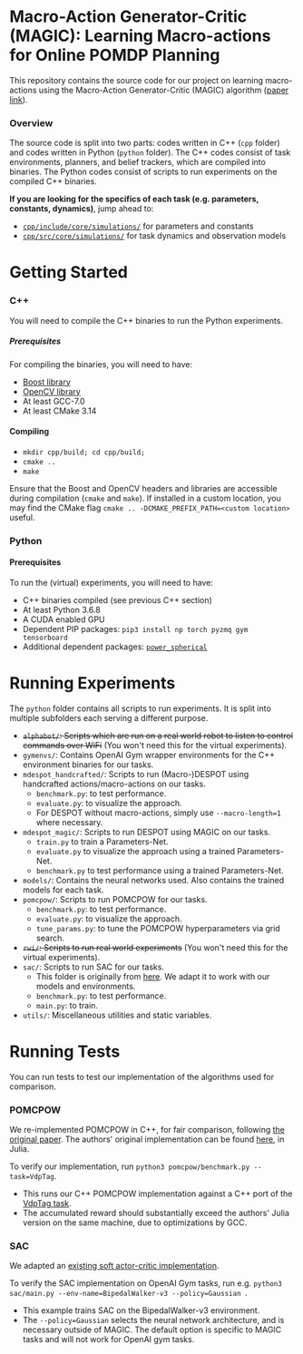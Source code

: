 # Macro-Action Generator-Critic (MAGIC): Learning Macro-actions for Online POMDP Planning

This repository contains the source code for our project on learning macro-actions using the Macro-Action Generator-Critic (MAGIC) algorithm ([paper link](https://arxiv.org/abs/2011.03813)).

### Overview

The source code is split into two parts: codes written in C++ (`cpp` folder) and codes written in Python (`python` folder). The C++ codes consist of task environments, planners, and belief trackers, which are compiled into binaries. The Python codes consist of scripts to run experiments on the compiled C++ binaries.

**If you are looking for the specifics of each task (e.g. parameters, constants, dynamics)**, jump ahead to:

- [`cpp/include/core/simulations/`](cpp/include/core/simulations/) for parameters and constants
- [`cpp/src/core/simulations/`](cpp/src/core/simulations/) for task dynamics and observation models

# Getting Started

### C++

You will need to compile the C++ binaries to run the Python experiments.

##### Prerequisites
For compiling the binaries, you will need to have:
- [Boost library](https://www.boost.org/)
- [OpenCV library](https://opencv.org/)
- At least GCC-7.0
- At least CMake 3.14

#### Compiling
- `mkdir cpp/build; cd cpp/build;`
- `cmake ..`
- `make`

Ensure that the Boost and OpenCV headers and libraries are accessible during compilation (`cmake` and `make`). If installed in a custom location, you may find the CMake flag `cmake .. -DCMAKE_PREFIX_PATH=<custom location>` useful.

### Python

#### Prerequisites
To run the (virtual) experiments, you will need to have:
-  C++ binaries compiled (see previous C++ section)
- At least Python 3.6.8
- A CUDA enabled GPU
- Dependent PIP packages: `pip3 install np torch pyzmq gym tensorboard`
- Additional dependent packages: [`power_spherical`](https://github.com/nicola-decao/power_spherical)

# Running Experiments
The `python` folder contains all scripts to run experiments. It is split into multiple subfolders each serving a different purpose.

- ~~`alphabot/`: Scripts which are run on a real world robot to listen to control commands over WiFi~~ (You won't need this for the virtual experiments).
- `gymenvs/`: Contains OpenAI Gym wrapper environments for the C++ environment binaries for our tasks.
- `mdespot_handcrafted/`: Scripts to run (Macro-)DESPOT using handcrafted actions/macro-actions on our tasks.
    - `benchmark.py`: to test performance.
    - `evaluate.py`: to visualize the approach.
    - For DESPOT without macro-actions, simply use `--macro-length=1` where necessary.
- `mdespot_magic/`: Scripts to run DESPOT using MAGIC on our tasks.
    - `train.py` to train a Parameters-Net.
    - `evaluate.py` to visualize the approach using a trained Parameters-Net.
    - `benchmark.py` to test performance using a trained Parameters-Net.
- `models/`: Contains the neural networks used. Also contains the trained models for each task.
- `pomcpow/`: Scripts to run POMCPOW for our tasks.
    - `benchmark.py`: to test performance.
    - `evaluate.py`: to visualize the approach.
    - `tune_params.py`: to tune the POMCPOW hyperparameters via grid search.
- ~~`rwi/`: Scripts to run real world experiments~~ (You won't need this for the virtual experiments).
- `sac/`: Scripts to run SAC for our tasks.
    - This folder is originally from [here](https://github.com/pranz24/pytorch-soft-actor-critic). We adapt it to work with our models and environments.
    - `benchmark.py`: to test performance.
    - `main.py`: to train.
- `utils/`: Miscellaneous utilities and static variables.

# Running Tests

You can run tests to test our implementation of the algorithms used for comparison.

### POMCPOW

We re-implemented POMCPOW in C++, for fair comparison, following [the original paper](https://arxiv.org/abs/1709.06196). The authors' original implementation can be found [here](https://github.com/JuliaPOMDP), in Julia.

To verify our implementation, run `python3 pomcpow/benchmark.py --task=VdpTag`. 

- This runs our C++ POMCPOW implementation against a C++ port of the [VdpTag task](https://github.com/zsunberg/VDPTag2.jl). 
- The accumulated reward should substantially exceed the authors' Julia version on the same machine, due to optimizations by GCC.

### SAC

We adapted an [existing soft actor-critic implementation](https://github.com/pranz24/pytorch-soft-actor-critic). 

To verify the SAC implementation on OpenAI Gym tasks, run e.g. `python3 sac/main.py --env-name=BipedalWalker-v3 --policy=Gaussian `.

- This example trains SAC on the BipedalWalker-v3 environment.
- The `--policy=Gaussian` selects the neural network architecture, and is necessary outside of MAGIC. The default option is specific to MAGIC tasks and will not work for OpenAI gym tasks.
